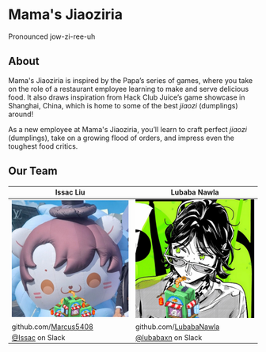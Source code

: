 # Mama's Jiaoziria

Pronounced jow-zi-ree-uh

## About

Mama's Jiaoziria is inspired by the Papa’s series of games, where you take on the role of a restaurant employee learning to make and serve delicious food. It also draws inspiration from Hack Club Juice’s game showcase in Shanghai, China, which is home to some of the best *jiaozi* (dumplings) around!

As a new employee at Mama's Jiaoziria, you’ll learn to craft perfect *jiaozi* (dumplings), take on a growing flood of orders, and impress even the toughest food critics.

## Our Team

| Issac Liu | Lubaba Nawla |
| --- | --- |
| ![Issac Liu](./pictures/issac.png) | ![Lubaba Nawla](./pictures/lubaba.png) |
| github.com/[Marcus5408](https://github.com/Marcus5408) | github.com/[LubabaNawla](https://github.com/lubabanawla) |
| [@Issac](https://hackclub.slack.com/team/U07RWNM1K88) on Slack | [@lubabaxn](https://hackclub.slack.com/team/U07QMKGN2S0) on Slack |
